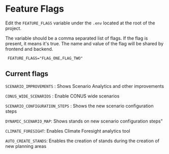 # Feature Flags

Edit the `FEATURE_FLAGS` variable under the `.env` located at the root of the project.

The variable should be a comma separated list of flags. If the flag is present, it means it's true.
The name and value of the flag will be shared by frontend and backend.

```shell
 FEATURE_FLAGS="FLAG_ONE,FLAG_TWO"
```

## Current flags

`SCENARIO_IMPROVEMENTS` : Shows Scenario Analytics and other improvements

`CONUS_WIDE_SCENARIOS` : Enable CONUS wide scenarios

`SCENARIO_CONFIGURATION_STEPS` : Shows the new scenario configuration steps

`DYNAMIC_SCENARIO_MAP`: Shows stands on new scenario configuration steps"

`CLIMATE_FORESIGHT`: Enables Climate Foresight analytics tool

`AUTO_CREATE_STANDS`: Enables the creation of stands during the creation of new planning areas